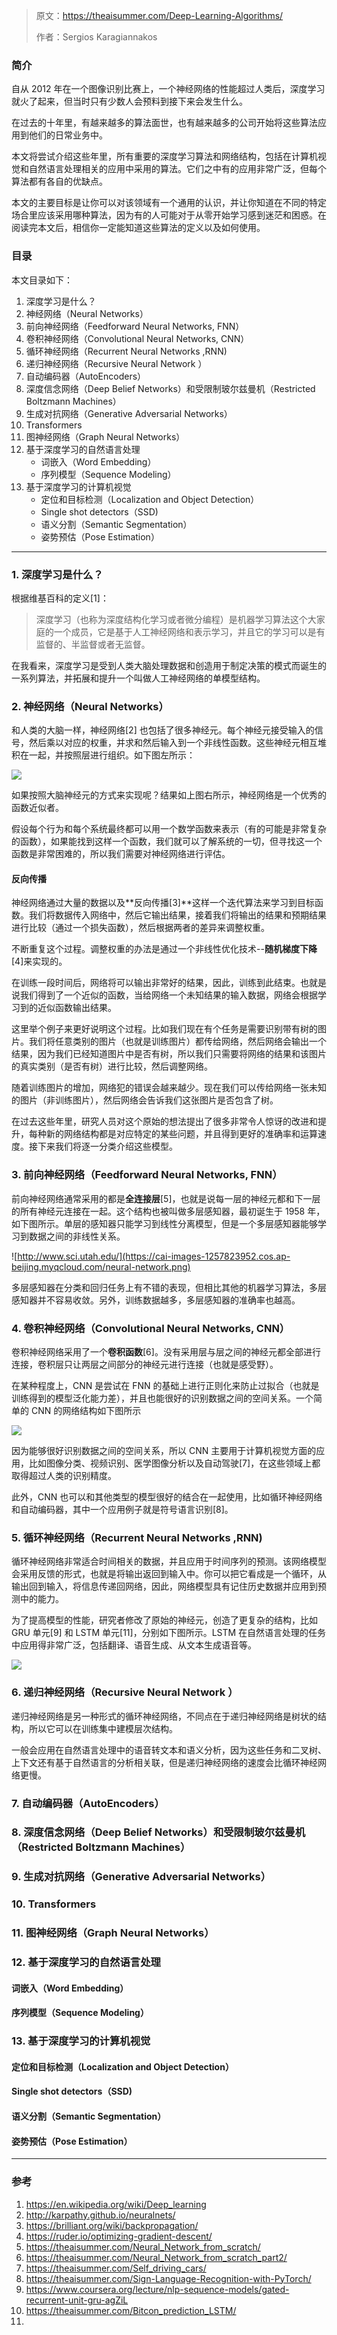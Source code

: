 >  原文：https://theaisummer.com/Deep-Learning-Algorithms/
>
> 作者：Sergios Karagiannakos

### 简介

自从 2012 年在一个图像识别比赛上，一个神经网络的性能超过人类后，深度学习就火了起来，但当时只有少数人会预料到接下来会发生什么。

在过去的十年里，有越来越多的算法面世，也有越来越多的公司开始将这些算法应用到他们的日常业务中。

本文将尝试介绍这些年里，所有重要的深度学习算法和网络结构，包括在计算机视觉和自然语言处理相关的应用中采用的算法。它们之中有的应用非常广泛，但每个算法都有各自的优缺点。

本文的主要目标是让你可以对该领域有一个通用的认识，并让你知道在不同的特定场合里应该采用哪种算法，因为有的人可能对于从零开始学习感到迷茫和困惑。在阅读完本文后，相信你一定能知道这些算法的定义以及如何使用。

### 目录

本文目录如下：

1. 深度学习是什么？
2. 神经网络（Neural Networks）
3. 前向神经网络（Feedforward Neural Networks, FNN）
4. 卷积神经网络（Convolutional Neural Networks, CNN）
5. 循环神经网络（Recurrent Neural Networks ,RNN)
6. 递归神经网络（Recursive Neural Network ）
7. 自动编码器（AutoEncoders）
8. 深度信念网络（Deep Belief Networks）和受限制玻尔兹曼机（Restricted Boltzmann Machines）
9. 生成对抗网络（Generative Adversarial Networks）
10. Transformers
11. 图神经网络（Graph Neural Networks）
12. 基于深度学习的自然语言处理
    - 词嵌入（Word Embedding）
    - 序列模型（Sequence Modeling）
13. 基于深度学习的计算机视觉
    - 定位和目标检测（Localization and Object Detection）
    - Single shot detectors（SSD)
    - 语义分割（Semantic Segmentation）
    - 姿势预估（Pose Estimation）



------

### 1. 深度学习是什么？

根据维基百科的定义[1]：

> 深度学习（也称为深度结构化学习或者微分编程）是机器学习算法这个大家庭的一个成员，它是基于人工神经网络和表示学习，并且它的学习可以是有监督的、半监督或者无监督。

在我看来，深度学习是受到人类大脑处理数据和创造用于制定决策的模式而诞生的一系列算法，并拓展和提升一个叫做人工神经网络的单模型结构。



### 2. 神经网络（Neural Networks）

和人类的大脑一样，神经网络[2] 也包括了很多神经元。每个神经元接受输入的信号，然后乘以对应的权重，并求和然后输入到一个非线性函数。这些神经元相互堆积在一起，并按照层进行组织。如下图左所示：

![](https://cai-images-1257823952.cos.ap-beijing.myqcloud.com/neuron.jpg )

如果按照大脑神经元的方式来实现呢？结果如上图右所示，神经网络是一个优秀的函数近似者。

假设每个行为和每个系统最终都可以用一个数学函数来表示（有的可能是非常复杂的函数），如果能找到这样一个函数，我们就可以了解系统的一切，但寻找这一个函数是非常困难的，所以我们需要对神经网络进行评估。

#### 反向传播

神经网络通过大量的数据以及**反向传播[3]**这样一个迭代算法来学习到目标函数。我们将数据传入网络中，然后它输出结果，接着我们将输出的结果和预期结果进行比较（通过一个损失函数），然后根据两者的差异来调整权重。

不断重复这个过程。调整权重的办法是通过一个非线性优化技术--**随机梯度下降**[4]来实现的。

在训练一段时间后，网络将可以输出非常好的结果，因此，训练到此结束。也就是说我们得到了一个近似的函数，当给网络一个未知结果的输入数据，网络会根据学习到的近似函数输出结果。

这里举个例子来更好说明这个过程。比如我们现在有个任务是需要识别带有树的图片。我们将任意类别的图片（也就是训练图片）都传给网络，然后网络会输出一个结果，因为我们已经知道图片中是否有树，所以我们只需要将网络的结果和该图片的真实类别（是否有树）进行比较，然后调整网络。

随着训练图片的增加，网络犯的错误会越来越少。现在我们可以传给网络一张未知的图片（非训练图片），然后网络会告诉我们这张图片是否包含了树。

在过去这些年里，研究人员对这个原始的想法提出了很多非常令人惊讶的改进和提升，每种新的网络结构都是对应特定的某些问题，并且得到更好的准确率和运算速度。接下来我们将逐一分类介绍这些模型。



### 3. 前向神经网络（Feedforward Neural Networks, FNN）

前向神经网络通常采用的都是**全连接层**[5]，也就是说每一层的神经元都和下一层的所有神经元连接在一起。这个结构也被叫做多层感知器，最初诞生于 1958 年，如下图所示。单层的感知器只能学习到线性分离模型，但是一个多层感知器能够学习到数据之间的非线性关系。

![http://www.sci.utah.edu/](https://cai-images-1257823952.cos.ap-beijing.myqcloud.com/neural-network.png)

多层感知器在分类和回归任务上有不错的表现，但相比其他的机器学习算法，多层感知器并不容易收敛。另外，训练数据越多，多层感知器的准确率也越高。



### 4. 卷积神经网络（Convolutional Neural Networks, CNN）

卷积神经网络采用了一个**卷积函数**[6]。没有采用层与层之间的神经元都全部进行连接，卷积层只让两层之间部分的神经元进行连接（也就是感受野）。

在某种程度上，CNN 是尝试在 FNN 的基础上进行正则化来防止过拟合（也就是训练得到的模型泛化能力差），并且也能很好的识别数据之间的空间关系。一个简单的 CNN 的网络结构如下图所示



![](https://cai-images-1257823952.cos.ap-beijing.myqcloud.com/convolutional-neural-network.png)

因为能够很好识别数据之间的空间关系，所以 CNN 主要用于计算机视觉方面的应用，比如图像分类、视频识别、医学图像分析以及自动驾驶[7]，在这些领域上都取得超过人类的识别精度。

此外，CNN 也可以和其他类型的模型很好的结合在一起使用，比如循环神经网络和自动编码器，其中一个应用例子就是符号语言识别[8]。



### 5. 循环神经网络（Recurrent Neural Networks ,RNN)

循环神经网络非常适合时间相关的数据，并且应用于时间序列的预测。该网络模型会采用反馈的形式，也就是将输出返回到输入中。你可以把它看成是一个循环，从输出回到输入，将信息传递回网络，因此，网络模型具有记住历史数据并应用到预测中的能力。

为了提高模型的性能，研究者修改了原始的神经元，创造了更复杂的结构，比如 GRU 单元[9] 和 LSTM 单元[11]，分别如下图所示。LSTM 在自然语言处理的任务中应用得非常广泛，包括翻译、语音生成、从文本生成语音等。

![](https://cai-images-1257823952.cos.ap-beijing.myqcloud.com/lstm_cll.jpg)



### 6. 递归神经网络（Recursive Neural Network ）

递归神经网络是另一种形式的循环神经网络，不同点在于递归神经网络是树状的结构，所以它可以在训练集中建模层次结构。

一般会应用在自然语言处理中的语音转文本和语义分析，因为这些任务和二叉树、上下文还有基于自然语言的分析相关联，但是递归神经网络的速度会比循环神经网络更慢。

### 7. 自动编码器（AutoEncoders）





### 8. 深度信念网络（Deep Belief Networks）和受限制玻尔兹曼机（Restricted Boltzmann Machines）



### 9. 生成对抗网络（Generative Adversarial Networks）



### 10. Transformers



### 11. 图神经网络（Graph Neural Networks）



### 12. 基于深度学习的自然语言处理



#### 词嵌入（Word Embedding）





#### 序列模型（Sequence Modeling）



### 13. 基于深度学习的计算机视觉



#### 定位和目标检测（Localization and Object Detection）



#### Single shot detectors（SSD)



#### 语义分割（Semantic Segmentation）



#### 姿势预估（Pose Estimation）









------

### 参考

1. https://en.wikipedia.org/wiki/Deep_learning
2. http://karpathy.github.io/neuralnets/
3. https://brilliant.org/wiki/backpropagation/
4. https://ruder.io/optimizing-gradient-descent/
5. https://theaisummer.com/Neural_Network_from_scratch/
6. https://theaisummer.com/Neural_Network_from_scratch_part2/
7. https://theaisummer.com/Self_driving_cars/
8. https://theaisummer.com/Sign-Language-Recognition-with-PyTorch/
9. https://www.coursera.org/lecture/nlp-sequence-models/gated-recurrent-unit-gru-agZiL
10. https://theaisummer.com/Bitcon_prediction_LSTM/
11. 

























